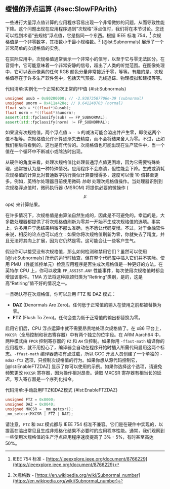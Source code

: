 ## 缓慢的浮点运算 {#sec:SlowFPArith}

一些进行大量浮点值计算的应用程序容易出现一个非常微妙的问题，从而导致性能下降。这个问题出现在应用程序遇到“次规格”浮点值时，我们将在本节讨论。您还可以找到术语“去规格”浮点值，它是指同一个东西。根据 IEEE 标准 754，[^2] 次规格值是一个非零数字，其指数小于最小规格数。[^1] [@lst:Subnormals] 展示了一个非常简单的次规格值的实例。

在实际应用中，次规格值通常表示一个非常小的信号，以至于它与零无法区分。在音频中，它可能意味着一个非常安静的信号，超出了人类的听觉范围。在图像处理中，它可以表示像素的任何 RGB 颜色分量非常接近于零，等等。有趣的是，次规格值存在于许多生产软件包中，包括天气预报、光线追踪、物理模拟和建模等等。

代码清单:实例化一个正常和次正常的FP值 {#lst:Subnormals}
```cpp
unsigned usub = 0x80200000; // -2.93873587706e-39 (subnormal)
unsigned unorm = 0x411a428e; // 9.641248703 (normal)
float sub = *((float*)&usub);
float norm = *((float*)&unorm);
assert(std::fpclassify(sub) == FP_SUBNORMAL);
assert(std::fpclassify(norm) != FP_SUBNORMAL);
```

如果没有次规格值，两个浮点值 `a - b` 的减法可能会溢出并产生零，即使这两个值不相等。次规格值允许计算逐渐失去精度，而不会将结果舍入为零。不过，正如我们稍后将看到的，这也是有代价的。次规格值也可能出现在生产软件中，当一个值在一个循环中不断减小或除法时出现。

从硬件的角度来看，处理次规格值比处理普通浮点值更困难，因为它需要特殊处理，通常被认为是一种特殊情况。应用程序不会崩溃，但性能会下降。生成或消耗次规格值的计算比对普通数字执行类似计算要慢得多，速度可以慢 10 倍甚至更多。例如，英特尔处理器目前使用微码 *协助* 处理次规格值操作。当处理器识别到次规格浮点值时，微码执行器 (MSROM) 将提供必要的微操作 ($$\mu$$ops) 来计算结果。

在许多情况下，次规格值是由算法自然生成的，因此是不可避免的。幸运的是，大多数处理器都提供了将次规格值刷新为零并一开始不生成次规格值的选项。事实上，许多用户宁愿结果稍微不那么准确，也不愿让代码变慢。不过，对于金融软件来说，相反的论点也可以成立：如果你将次规格值刷新为零，你就失去了精度，并且无法将其向上扩展，因为它仍然是零。这可能会让一些客户生气。

假设你可以接受没有次规格值，那么如何检测和禁用它们？虽然可以使用 [@lst:Subnormals] 所示的运行时检查，但在整个代码库中插入它们并不实际。使用 PMU（性能监控单元）检测应用程序是否生成次规格值是一种更好的方法。在英特尔 CPU 上，你可以收集 `FP_ASSIST.ANY` 性能事件，每次使用次规格值时都会增加该事件。TMA 方法将这种瓶颈归类为“Retiring”类别，是的，这是高“Retiring”值不好的情况之一。

一旦确认存在次规格值，你可以启用 FTZ 和 DAZ 模式：

* __DAZ__ (Denormals Are Zero)。任何低于正常值的输入在使用之前都被替换为零。
* __FTZ__ (Flush To Zero)。任何会变为低于正常值的输出都替换为零。

启用它们后，CPU 浮点运算中就不需要昂贵地处理次规格值了。在 x86 平台上，`MXCSR`（全局控制和状态寄存器）中有两个独立的位字段。在 ARM Aarch64 中，两种模式由 `FPCR` 控制寄存器的 `FZ` 和 `AH` 位控制。如果你用 `-ffast-math` 编译你的应用程序，就不用担心了，编译器会自动在程序开始时插入所需代码启用这两个标志。`-ffast-math` 编译器选项有点过载，所以 GCC 开发人员创建了一个单独的 `-mdaz-ftz` 选项，只控制次规格值的行为。如果你想从源代码控制它，[@lst:EnableFTZDAZ] 显示了你可以使用的示例。如果你选择这个选项，请避免频繁更改 `MXCSR` 寄存器，因为操作相对昂贵。读取 MXCSR 寄存器有相当长的延迟，写入寄存器是一个序列化指令。

代码清单:手动启用FTZ和DAZ模式 {#lst:EnableFTZDAZ}
```cpp
unsigned FTZ = 0x8000;
unsigned DAZ = 0x0040;
unsigned MXCSR = _mm_getcsr();
_mm_setcsr(MXCSR | FTZ | DAZ);
```

请注意，`FTZ` 和 `DAZ` 模式都与 IEEE 754 标准不兼容。它们是在硬件中实现的，以提高在溢出常见且生成非规格化结果不必要时的应用程序性能。通常，我们观察到一些使用次规格值的生产浮点应用程序速度提高了 3% - 5%，有时甚至高达 50%。

[^1]: 次规格数 - [https://en.wikipedia.org/wiki/Subnormal_number](https://en.wikipedia.org/wiki/Subnormal_number)
[^2]: IEEE 754 标准 - [https://ieeexplore.ieee.org/document/8766229](https://ieeexplore.ieee.org/document/8766229)
